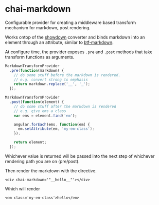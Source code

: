 # chai-markdown

Configurable provider for creating a middleware based transform
mechanism for markdown, post rendering.

Works ontop of the [showdown](https://github.com/showdownjs/showdown) converter and binds markdown into an element through an attribute, similar to [btf-markdown](https://github.com/btford/angular-markdown-directive).

At configure time, the provider exposes `.pre` and `.post` methods that
take transform functions as arguments.

```js
MarkdownTransformProvider
  .pre(function(markdown) {
    // do some stuff before the markdown is rendered.
    // e.g. convert strong to emphasis
    return markdown.replace('__', '_');
  });

MarkdownTransformProvider
  .post(function(element) {
    // do some stuff after the markdown is rendered
    // e.g. give ems a class
    var ems = element.find('em');

    angular.forEach(ems, function(em) {
      em.setAttribute(em, 'my-em-class');
    });

    return element;
  });
```

Whichever value is returned will be passed into the next step of whichever rendering path you are on (pre/post).


Then render the markdown with the directive.

```
<div chai-markdown='"__hello__"'></div>
```

Which will render

```
<em class='my-em-class'>hello</em>
```

